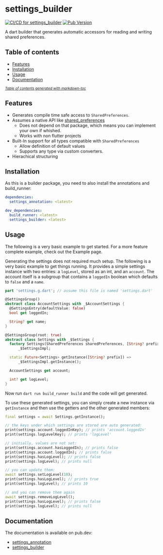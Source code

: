 # settings_builder
[![CI/CD for settings_builder](https://github.com/Skycoder42/settings_builder/actions/workflows/settings_builder.yml/badge.svg)](https://github.com/Skycoder42/settings_builder/actions/workflows/settings_builder.yml)
[![Pub Version](https://img.shields.io/pub/v/settings_builder)](https://pub.dev/packages/settings_builder)

A dart builder that generates automatic accessors for reading and writing shared preferences.

## Table of contents
- [Features](#features)
- [Installation](#installation)
- [Usage](#usage)
- [Documentation](#documentation)

<small><i><a href='http://ecotrust-canada.github.io/markdown-toc/'>Table of contents generated with markdown-toc</a></i></small>

## Features
- Generates compile time safe access to `SharedPreferences`.
- Assumes a native API like [shared_preferences](https://pub.dev/packages/shared_preferences)
  - Does not depend on that package, which means you can implement your own if whished.
  - Works with non flutter projects
- Built-In support for all types compatible with `SharedPreferences`
  - Allow definition of default values
  - Supports any type via custom converters.
- Hierachical structuring

## Installation
As this is a builder package, you need to also install the annotations and build_runner:

```pubspec.yaml
dependencies:
  settings_annotation: <latest>

dev_dependencies:
  build_runner: <latest>
  settings_builder: <latest>
```

## Usage
The following is a very basic example to get started. For a more feature complete example, check out the Example page.

Generating the settings does not required much setup. The following is a very basic example to get things running. It
provides a simple settings instance with two entries: a `logLevel`, stored as an int, and an `account`. The account
itself is a subgroup that contains a `loggedIn` boolean which defaults to `false` and a `name`.

```.dart
part 'settings.g.dart'; // assume this file is named 'settings.dart'

@SettingsGroup()
abstract class AccountSettings with _$AccountSettings {
  @SettingsEntry(defaultValue: false)
  bool get loggedIn;

  String? get name;
}

@SettingsGroup(root: true)
abstract class Settings with _$Settings {
  factory Settings(SharedPreferences sharedPreferences, [String? prefix]) =
      _$SettingsImpl;

  static Future<Settings> getInstance([String? prefix]) =>
      _$SettingsImpl.getInstance();

  AccountSettings get account;

  int? get logLevel;
}
```

Now run `dart run build_runner build` and the code will get generated.

To use these generated settings, you can simply create a new instance via `getInstance` and then use the getters and
the other generated members:

```.dart
final settings = await Settings.getInstance();

// the keys under which settings are stored are auto generated:
print(settings.account.loggedInKey); // prints 'account.loggedIn'
print(settings.logLevelKey); // prints 'logLevel'

// initially, values are not set:
print(settings.account.hasLoggedIn); // prints false
print(settings.account.loggedIn); // prints false
print(settings.hasLogLevel); // prints false
print(settings.logLevel); // prints null

// you can update them:
await settings.setLogLevel(10);
print(settings.hasLogLevel); // prints true
print(settings.logLevel); // prints 10

// and you can remove them again
await settings.removeLogLevel();
print(settings.hasLogLevel); // prints false
print(settings.logLevel); // prints null
```

## Documentation
The documentation is available on pub.dev:
- [settings_annotation](https://pub.dev/documentation/settings_annotation/latest/)
- [settings_builder](https://pub.dev/documentation/settings_builder/latest/)
